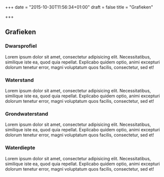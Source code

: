 +++
date = "2015-10-30T11:56:34+01:00"
draft = false
title = "Grafieken"

+++

Grafieken
---------


<div class="panel panel-default">
  <div class="panel-heading">
    <h3 class="panel-title">Dwarsprofiel</h3>
  </div>
  <div class="panel-body">
	<p>Lorem ipsum dolor sit amet, consectetur adipisicing elit. Necessitatibus, similique iste ea, quod quia repellat. Explicabo quidem optio, animi excepturi dolorum tenetur error, magni voluptatum quos facilis, consectetur, sed et!</p>
  </div>
</div>


<div class="panel panel-default">
  <div class="panel-heading">
    <h3 class="panel-title">Waterstand</h3>
  </div>
  <div class="panel-body">
	<p>Lorem ipsum dolor sit amet, consectetur adipisicing elit. Necessitatibus, similique iste ea, quod quia repellat. Explicabo quidem optio, animi excepturi dolorum tenetur error, magni voluptatum quos facilis, consectetur, sed et!</p>
  </div>
</div>

<div class="panel panel-default">
  <div class="panel-heading">
    <h3 class="panel-title">Grondwaterstand</h3>
  </div>
  <div class="panel-body">
	<p>Lorem ipsum dolor sit amet, consectetur adipisicing elit. Necessitatibus, similique iste ea, quod quia repellat. Explicabo quidem optio, animi excepturi dolorum tenetur error, magni voluptatum quos facilis, consectetur, sed et!</p>
  </div>
</div>

<div class="panel panel-default">
  <div class="panel-heading">
    <h3 class="panel-title">Waterdiepte</h3>
  </div>
  <div class="panel-body">
	<p>Lorem ipsum dolor sit amet, consectetur adipisicing elit. Necessitatibus, similique iste ea, quod quia repellat. Explicabo quidem optio, animi excepturi dolorum tenetur error, magni voluptatum quos facilis, consectetur, sed et!</p>
  </div>
</div>